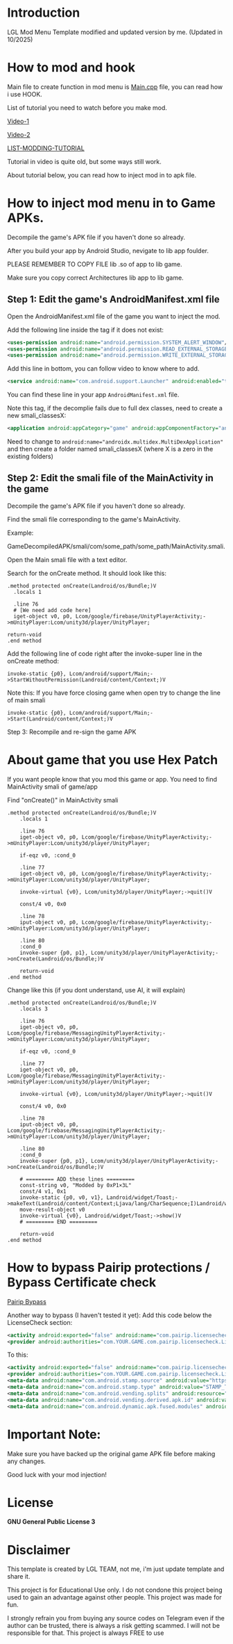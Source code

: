 # Introduction
LGL Mod Menu Template modified and updated version by me. (Updated in 10/2025)

# How to mod and hook
Main file to create function in mod menu is [Main.cpp](https://github.com/0xP1x3L/LGL-ModMenu-Template/blob/f7e47fb361a06132321bb9b809a238f9796784b9/app/src/main/jni/Main.cpp) file, you can read how i use HOOK.

List of tutorial you need to watch before you make mod.

[Video-1](https://www.youtube.com/watch?v=ieMclBtL6Ig&t)

[Video-2](https://www.youtube.com/watch?v=eMQTR3dSNpw&t)

[LIST-MODDING-TUTORIAL](https://platinmods.com/threads/list-of-platinmods-modding-tutorials.19773)

Tutorial in video is quite old, but some ways still work.

About tutorial below, you can read how to inject mod in to apk file.

# How to inject mod menu in to Game APKs.

Decompile the game's APK file if you haven't done so already.

After you build your app by Android Studio, nevigate to lib app foulder.

PLEASE REMEMBER TO COPY FILE lib .so of app to lib game. 

Make sure you copy correct Architectures lib app to lib game.

## Step 1: Edit the game's AndroidManifest.xml file

Open the AndroidManifest.xml file of the game you want to inject the mod.

Add the following line inside the <manifest> tag if it does not exist:
```XML
<uses-permission android:name="android.permission.SYSTEM_ALERT_WINDOW"/>
<uses-permission android:name="android.permission.READ_EXTERNAL_STORAGE"/>
<uses-permission android:name="android.permission.WRITE_EXTERNAL_STORAGE"/>
```
Add this line in bottom, you can follow video to know where to add.
```XML
<service android:name="com.android.support.Launcher" android:enabled="true" android:exported="false" android:stopWithTask="true"/>
```
You can find these line in your app ```AndroidManifest.xml``` file.

Note this <application> tag, if the decomplie fails due to full dex classes, need to create a new smali_classesX:
```XML
<application android:appCategory="game" android:appComponentFactory="androidx.core.app.CoreComponentFactory" android:hardwareAccelerated="true" android:icon="@mipmap/app_icon" android:isGame="true" android:label="@string/app_name" android:name="androidx.multidex.MultiDexApplication" android:networkSecurityConfig="@xml/tp_network_security_config" android:roundIcon="@mipmap/app_icon_round" android:supportsRtl="true" android:theme="@android:style/Theme.NoTitleBar.Fullscreen" android:usesCleartextTraffic="true">
```
Need to change to ```android:name="androidx.multidex.MultiDexApplication"``` and then create a folder named smali_classesX (where X is a zero in the existing folders)

## Step 2: Edit the smali file of the MainActivity in the game

Decompile the game's APK file if you haven't done so already.

Find the smali file corresponding to the game's MainActivity. 

Example:

GameDecompiledAPK/smali/com/some_path/some_path/MainActivity.smali.

Open the Main smali file with a text editor.

Search for the onCreate method. It should look like this:

```Smali
.method protected onCreate(Landroid/os/Bundle;)V
  .locals 1

  .line 76
  # [We need add code here]
  iget-object v0, p0, Lcom/google/firebase/UnityPlayerActivity;->mUnityPlayer:Lcom/unity3d/player/UnityPlayer;

return-void
.end method
```
Add the following line of code right after the invoke-super line in the onCreate method:

```Smali
invoke-static {p0}, Lcom/android/support/Main;->StartWithoutPermission(Landroid/content/Context;)V
```
Note this: If you have force closing game when open try to change the line of main smali
```Smali
invoke-static {p0}, Lcom/android/support/Main;->Start(Landroid/content/Context;)V
```

Step 3: Recompile and re-sign the game APK

# About game that you use Hex Patch

If you want people know that you mod this game or app.
You need to find MainActivity smali of game/app

Find "onCreate()" in MainActivity smali

```Smali
.method protected onCreate(Landroid/os/Bundle;)V
    .locals 1

    .line 76
    iget-object v0, p0, Lcom/google/firebase/UnityPlayerActivity;->mUnityPlayer:Lcom/unity3d/player/UnityPlayer;

    if-eqz v0, :cond_0

    .line 77
    iget-object v0, p0, Lcom/google/firebase/UnityPlayerActivity;->mUnityPlayer:Lcom/unity3d/player/UnityPlayer;

    invoke-virtual {v0}, Lcom/unity3d/player/UnityPlayer;->quit()V

    const/4 v0, 0x0

    .line 78
    iput-object v0, p0, Lcom/google/firebase/UnityPlayerActivity;->mUnityPlayer:Lcom/unity3d/player/UnityPlayer;

    .line 80
    :cond_0
    invoke-super {p0, p1}, Lcom/unity3d/player/UnityPlayerActivity;->onCreate(Landroid/os/Bundle;)V

    return-void
.end method
```

Change like this (if you dont understand, use AI, it will explain)

```Smali
.method protected onCreate(Landroid/os/Bundle;)V
    .locals 3

    .line 76
    iget-object v0, p0, Lcom/google/firebase/MessagingUnityPlayerActivity;->mUnityPlayer:Lcom/unity3d/player/UnityPlayer;

    if-eqz v0, :cond_0

    .line 77
    iget-object v0, p0, Lcom/google/firebase/MessagingUnityPlayerActivity;->mUnityPlayer:Lcom/unity3d/player/UnityPlayer;

    invoke-virtual {v0}, Lcom/unity3d/player/UnityPlayer;->quit()V

    const/4 v0, 0x0

    .line 78
    iput-object v0, p0, Lcom/google/firebase/MessagingUnityPlayerActivity;->mUnityPlayer:Lcom/unity3d/player/UnityPlayer;

    .line 80
    :cond_0
    invoke-super {p0, p1}, Lcom/unity3d/player/UnityPlayerActivity;->onCreate(Landroid/os/Bundle;)V

    # ========= ADD these lines =========
    const-string v0, "Modded by 0xP1×3L"
    const/4 v1, 0x1
    invoke-static {p0, v0, v1}, Landroid/widget/Toast;->makeText(Landroid/content/Context;Ljava/lang/CharSequence;I)Landroid/widget/Toast;
    move-result-object v0
    invoke-virtual {v0}, Landroid/widget/Toast;->show()V
    # ========= END =========

    return-void
.end method
```

# How to bypass Pairip protections / Bypass Certificate check
[Pairip Bypass](https://platinmods.com/threads/how-to-bypass-pairip-protections-latest-too-easy.203105)

Another way to bypass (I haven't tested it yet):
Add this code below the LicenseCheck section:
```xml
<activity android:exported="false" android:name="com.pairip.licensecheck.LicenseActivity"/>
<provider android:authorities="com.YOUR.GAME.com.pairip.licensecheck.LicenseContentProvider" android:exported="false" android:name="com.pairip.licensecheck.LicenseContentProvider"/>
```
To this:
```xml
<activity android:exported="false" android:name="com.pairip.licensecheck.LicenseActivity"/>
<provider android:authorities="com.YOUR.GAME.com.pairip.licensecheck.LicenseContentProvider" android:exported="false" android:name="com.pairip.licensecheck.LicenseContentProvider"/>
<meta-data android:name="com.android.stamp.source" android:value="https://play.google.com/store"/>
<meta-data android:name="com.android.stamp.type" android:value="STAMP_TYPE_STANDALONE_APK"/>
<meta-data android:name="com.android.vending.splits" android:resource="@xml/splits0"/>
<meta-data android:name="com.android.vending.derived.apk.id" android:value="2"/>
<meta-data android:name="com.android.dynamic.apk.fused.modules" android:value="base"/>
```


# Important Note:
Make sure you have backed up the original game APK file before making any changes.

Good luck with your mod injection!

# License
**GNU General Public License 3**

# Disclaimer
This template is created by LGL TEAM, not me, i'm just update template and share it.

This project is for Educational Use only. I do not condone this project being used to gain an advantage against other people. This project was made for fun.

I strongly refrain you from buying any source codes on Telegram even if the author can be trusted, there is always a risk getting scammed. I will not be responsible for that. This project is always FREE to use

